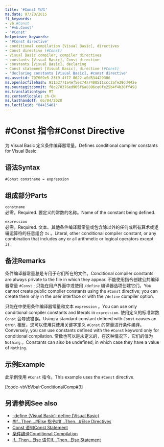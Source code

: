 ```yaml
---
title: '#Const 指令'
ms.date: 07/20/2015
f1_keywords:
- vb.#Const
- '#vb.Const'
- '#Const'
helpviewer_keywords:
- '#Const directive'
- conditional compilation [Visual Basic], directives
- Const directive (#Const)
- Visual Basic compiler, compiler directives
- constants [Visual Basic], Const directive
- constants [Visual Basic], declaring
- Const statement [Visual Basic], directive (#Const)
- 'declaring constants [Visual Basic], #const directive'
ms.assetid: 707669e5-23f9-4f17-8622-a0d534429386
ms.openlocfilehash: 91152771a4ef5ec74a7408511ccc2afe28dd442e
ms.sourcegitcommit: f8c270376ed905f6a8896ce0fe25b4f4b38ff498
ms.translationtype: MT
ms.contentlocale: zh-CN
ms.lasthandoff: 06/04/2020
ms.locfileid: "84415461"
---
```

# <a name="const-directive"></a><span data-ttu-id="84235-102">#Const 指令</span><span class="sxs-lookup"><span data-stu-id="84235-102">#Const Directive</span></span>

<span data-ttu-id="84235-103">为 Visual Basic 定义条件编译器常量。</span><span class="sxs-lookup"><span data-stu-id="84235-103">Defines conditional compiler constants for Visual Basic.</span></span>  
  
## <a name="syntax"></a><span data-ttu-id="84235-104">语法</span><span class="sxs-lookup"><span data-stu-id="84235-104">Syntax</span></span>  
  
```vb  
#Const constname = expression  
```  
  
## <a name="parts"></a><span data-ttu-id="84235-105">组成部分</span><span class="sxs-lookup"><span data-stu-id="84235-105">Parts</span></span>  

 `constname`  
 <span data-ttu-id="84235-106">必需。</span><span class="sxs-lookup"><span data-stu-id="84235-106">Required.</span></span> <span data-ttu-id="84235-107">要定义的常数的名称。</span><span class="sxs-lookup"><span data-stu-id="84235-107">Name of the constant being defined.</span></span>  
  
 `expression`  
 <span data-ttu-id="84235-108">必需。</span><span class="sxs-lookup"><span data-stu-id="84235-108">Required.</span></span> <span data-ttu-id="84235-109">文本、其他条件编译器常量或包含除以外的任何或所有算术或逻辑运算符的任意组合 `Is` 。</span><span class="sxs-lookup"><span data-stu-id="84235-109">Literal, other conditional compiler constant, or any combination that includes any or all arithmetic or logical operators except `Is`.</span></span>  
  
## <a name="remarks"></a><span data-ttu-id="84235-110">备注</span><span class="sxs-lookup"><span data-stu-id="84235-110">Remarks</span></span>  

 <span data-ttu-id="84235-111">条件编译器常量总是专用于它们所在的文件。</span><span class="sxs-lookup"><span data-stu-id="84235-111">Conditional compiler constants are always private to the file in which they appear.</span></span> <span data-ttu-id="84235-112">不能使用指令创建公共编译器常量 `#Const` ; 只能在用户界面中或使用 `/define` 编译器选项创建它们。</span><span class="sxs-lookup"><span data-stu-id="84235-112">You cannot create public compiler constants using the `#Const` directive; you can create them only in the user interface or with the `/define` compiler option.</span></span>  
  
 <span data-ttu-id="84235-113">只能在中使用条件编译器常量和文本 `expression` 。</span><span class="sxs-lookup"><span data-stu-id="84235-113">You can use only conditional compiler constants and literals in `expression`.</span></span> <span data-ttu-id="84235-114">使用定义的标准常数 `Const` 会导致错误。</span><span class="sxs-lookup"><span data-stu-id="84235-114">Using a standard constant defined with `Const` causes an error.</span></span> <span data-ttu-id="84235-115">相反，您可以使用只使用关键字定义 `#Const` 的常量进行条件编译。</span><span class="sxs-lookup"><span data-stu-id="84235-115">Conversely, you can use constants defined with the `#Const` keyword only for conditional compilation.</span></span> <span data-ttu-id="84235-116">常数也可以是未定义的，在这种情况下，它们的值为 `Nothing` 。</span><span class="sxs-lookup"><span data-stu-id="84235-116">Constants can also be undefined, in which case they have a value of `Nothing`.</span></span>  
  
## <a name="example"></a><span data-ttu-id="84235-117">示例</span><span class="sxs-lookup"><span data-stu-id="84235-117">Example</span></span>  

 <span data-ttu-id="84235-118">此示例使用 `#Const` 指令。</span><span class="sxs-lookup"><span data-stu-id="84235-118">This example uses the `#Const` directive.</span></span>  
  
 [!code-vb[VbVbalrConditionalComp#3](~/samples/snippets/visualbasic/VS_Snippets_VBCSharp/VbVbalrConditionalComp/VB/Class1.vb#3)]  
  
## <a name="see-also"></a><span data-ttu-id="84235-119">另请参阅</span><span class="sxs-lookup"><span data-stu-id="84235-119">See also</span></span>

- [<span data-ttu-id="84235-120">-define (Visual Basic)</span><span class="sxs-lookup"><span data-stu-id="84235-120">-define (Visual Basic)</span></span>](../../reference/command-line-compiler/define.md)
- [<span data-ttu-id="84235-121">#If...Then...#Else 指令</span><span class="sxs-lookup"><span data-stu-id="84235-121">#If...Then...#Else Directives</span></span>](if-then-else-directives.md)
- [<span data-ttu-id="84235-122">Const 语句</span><span class="sxs-lookup"><span data-stu-id="84235-122">Const Statement</span></span>](../statements/const-statement.md)
- [<span data-ttu-id="84235-123">条件编译</span><span class="sxs-lookup"><span data-stu-id="84235-123">Conditional Compilation</span></span>](../../programming-guide/program-structure/conditional-compilation.md)
- [<span data-ttu-id="84235-124">If...Then...Else 语句</span><span class="sxs-lookup"><span data-stu-id="84235-124">If...Then...Else Statement</span></span>](../statements/if-then-else-statement.md)
